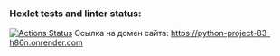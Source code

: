 ### Hexlet tests and linter status:
[![Actions Status](https://github.com/SergeyAnuf/python-project-83/actions/workflows/hexlet-check.yml/badge.svg)](https://github.com/SergeyAnuf/python-project-83/actions)
Ссылка на домен сайта: https://python-project-83-h86n.onrender.com
